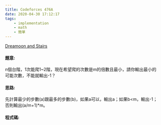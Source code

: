 ```yaml
---
title: Codeforces 476A
date: 2020-04-30 17:12:17
tags:
    - implementation
    - math
    - 簡單
---
```

[Dreamoon and Stairs](https://codeforces.com/problemset/problem/476/A)


#### 題意:
n個台階，1次能爬1~2階，現在希望爬的次數是m的倍數且最小，請你輸出最小的可能次數，不能就輸出-1？
<!-- more -->
#### 思路:
先計算最少的步數(a)跟最多的步數(b)，如果a可以，輸出a；如果b&lt;m，輸出-1；否則輸出(a/m+1)*m。

#### 程式碼:
<script src="https://gist.github.com/Daviswww/bb6f37bf8be31dcf5e87553e9d731e2e.js"></script>